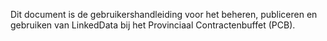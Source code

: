 Dit document is de gebruikershandleiding voor het beheren, publiceren en gebruiken van LinkedData bij het Provinciaal Contractenbuffet (PCB). 